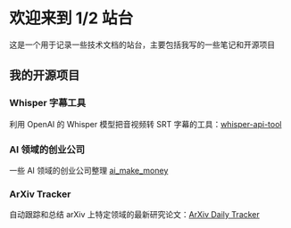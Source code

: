 # 欢迎来到 1/2 站台

这是一个用于记录一些技术文档的站台，主要包括我写的一些笔记和开源项目

<div class="pt-2 pb-4 px-4 my-4 bg-body-tertiary rounded-3">
<h2 class="text-center">我的开源项目</h2>

<div class="row row-cols-1 row-cols-md-3 g-4">
  <div class="col">
    <div class="card h-100">
      <div class="card-body">
        <h3 class="card-title">Whisper 字幕工具</h3>
        <p class="card-text">
            利用 OpenAI 的 Whisper 模型把音视频转 SRT 字幕的工具：<a href="https://github.com/zeropoint5/whisper-api-tool">whisper-api-tool</a>
        </p>
      </div>
    </div>
  </div>
  <div class="col">
    <div class="card h-100">
      <div class="card-body">
        <h3 class="card-title">AI 领域的创业公司</h3>
        <p class="card-text">
            一些 AI 领域的创业公司整理 <a href="https://github.com/zeropoint5/ai_make_money">ai_make_money</a>
        </p>
      </div>
    </div>
  </div>
  <div class="col">
    <div class="card h-100">
      <div class="card-body">
        <h3 class="card-title">ArXiv Tracker</h3>
        <p class="card-text">
            自动跟踪和总结 arXiv 上特定领域的最新研究论文：<a href="https://zeropoint5.github.io/arxiv_tracker/">ArXiv Daily Tracker</a>
        </p>
      </div>
    </div>
  </div>
</div>
</div>
